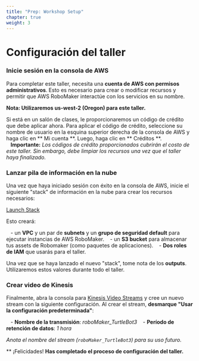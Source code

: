 ```yaml
---
title: "Prep: Workshop Setup"
chapter: true
weight: 3
---
```


# Configuración del taller

### Inicie sesión en la consola de AWS

Para completar este taller, necesita una **cuenta de AWS con permisos administrativos**. Esto es necesario para crear o modificar recursos y permitir que AWS RoboMaker interactúe con los servicios en su nombre.

**Nota: Utilizaremos us-west-2 (Oregon) para este taller.**

Si está en un salón de clases, le proporcionaremos un código de crédito que debe aplicar ahora. Para aplicar el código de crédito, seleccione su nombre de usuario en la esquina superior derecha de la consola de AWS y haga clic en ** Mi cuenta **. Luego, haga clic en ** Créditos **.
      
   **Importante:** *Los códigos de crédito proporcionados cubrirán el costo de este taller. Sin embargo, debe limpiar los recursos una vez que el taller haya finalizado.*

### Lanzar pila de información en la nube

Una vez que haya iniciado sesión con éxito en la consola de AWS, inicie el siguiente "stack" de información en la nube para crear los recursos necesarios:

[Launch Stack](https://console.aws.amazon.com/cloudformation/home#/stacks/new?templateURL=https://s3.amazonaws.com/assets.robomakerworkshops.com/cfn/bootstrap.cfn.yaml&region=us-west-2)

Esto creará:

   - un **VPC** y un par de **subnets** y un **grupo de seguridad default** para ejecutar instancias de AWS RoboMaker.
   - un **S3 bucket** para almacenar tus assets de Robomaker (como paquetes de aplicaciones).
   - **Dos roles de IAM** que usarás para el taller.

Una vez que se haya lanzado el nuevo "stack", tome nota de los **outputs**. Utilizaremos estos valores durante todo el taller.

### Crear video de Kinesis

Finalmente, abra la consola para [Kinesis Video Streams](https://console.aws.amazon.com/kinesisvideo/home) y cree un nuevo stream con la siguiente configuración. Al crear el stream, **desmarque "Usar la configuración predeterminada"**:

   - **Nombre de la transmisión**: *roboMaker_TurtleBot3*
   - **Período de retención de datos**: *1 hora*


*Anota el nombre del stream (`roboMaker_TurtleBot3`) para su uso futuro.*

** ¡Felicidades! **Has completado el proceso de configuración del taller.**










